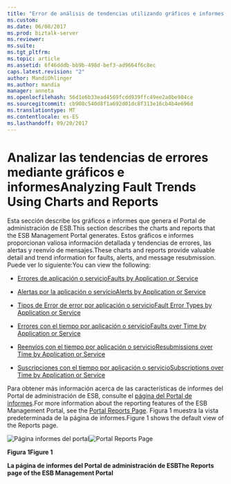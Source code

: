 ```yaml
---
title: "Error de análisis de tendencias utilizando gráficos e informes | Documentos de Microsoft"
ms.custom: 
ms.date: 06/08/2017
ms.prod: biztalk-server
ms.reviewer: 
ms.suite: 
ms.tgt_pltfrm: 
ms.topic: article
ms.assetid: 6f46dddb-bb9b-498d-bef3-ad9664f6c8ec
caps.latest.revision: "2"
author: MandiOhlinger
ms.author: mandia
manager: anneta
ms.openlocfilehash: 56d1e6b33ead4569fcdd939ffc49ee2a0be984ce
ms.sourcegitcommit: cb908c540d8f1a692d01dc8f313e16cb4b4e696d
ms.translationtype: MT
ms.contentlocale: es-ES
ms.lasthandoff: 09/20/2017
---
```

# <a name="analyzing-fault-trends-using-charts-and-reports"></a><span data-ttu-id="d1c3f-102">Analizar las tendencias de errores mediante gráficos e informes</span><span class="sxs-lookup"><span data-stu-id="d1c3f-102">Analyzing Fault Trends Using Charts and Reports</span></span>
<span data-ttu-id="d1c3f-103">Esta sección describe los gráficos e informes que genera el Portal de administración de ESB.</span><span class="sxs-lookup"><span data-stu-id="d1c3f-103">This section describes the charts and reports that the ESB Management Portal generates.</span></span> <span data-ttu-id="d1c3f-104">Estos gráficos e informes proporcionan valiosa información detallada y tendencias de errores, las alertas y reenvío de mensajes.</span><span class="sxs-lookup"><span data-stu-id="d1c3f-104">These charts and reports provide valuable detail and trend information for faults, alerts, and message resubmission.</span></span> <span data-ttu-id="d1c3f-105">Puede ver lo siguiente:</span><span class="sxs-lookup"><span data-stu-id="d1c3f-105">You can view the following:</span></span>  
  
-   [<span data-ttu-id="d1c3f-106">Errores de aplicación o servicio</span><span class="sxs-lookup"><span data-stu-id="d1c3f-106">Faults by Application or Service</span></span>](../esb-toolkit/faults-by-application-or-service.md)  
  
-   [<span data-ttu-id="d1c3f-107">Alertas por la aplicación o servicio</span><span class="sxs-lookup"><span data-stu-id="d1c3f-107">Alerts by Application or Service</span></span>](../esb-toolkit/alerts-by-application-or-service.md)  
  
-   [<span data-ttu-id="d1c3f-108">Tipos de Error de error por aplicación o servicio</span><span class="sxs-lookup"><span data-stu-id="d1c3f-108">Fault Error Types by Application or Service</span></span>](../esb-toolkit/fault-error-types-by-application-or-service.md)  
  
-   [<span data-ttu-id="d1c3f-109">Errores con el tiempo por aplicación o servicio</span><span class="sxs-lookup"><span data-stu-id="d1c3f-109">Faults over Time by Application or Service</span></span>](../esb-toolkit/faults-over-time-by-application-or-service.md)  
  
-   [<span data-ttu-id="d1c3f-110">Reenvíos con el tiempo por aplicación o servicio</span><span class="sxs-lookup"><span data-stu-id="d1c3f-110">Resubmissions over Time by Application or Service</span></span>](../esb-toolkit/resubmissions-over-time-by-application-or-service.md)  
  
-   [<span data-ttu-id="d1c3f-111">Suscripciones con el tiempo por aplicación o servicio</span><span class="sxs-lookup"><span data-stu-id="d1c3f-111">Subscriptions over Time by Application or Service</span></span>](../esb-toolkit/subscriptions-over-time-by-application-or-service.md)  
  
 <span data-ttu-id="d1c3f-112">Para obtener más información acerca de las características de informes del Portal de administración de ESB, consulte el [página del Portal de informes](../esb-toolkit/portal-reports-page.md).</span><span class="sxs-lookup"><span data-stu-id="d1c3f-112">For more information about the reporting features of the ESB Management Portal, see the [Portal Reports Page](../esb-toolkit/portal-reports-page.md).</span></span> <span data-ttu-id="d1c3f-113">Figura 1 muestra la vista predeterminada de la página de informes.</span><span class="sxs-lookup"><span data-stu-id="d1c3f-113">Figure 1 shows the default view of the Reports page.</span></span>  
  
 <span data-ttu-id="d1c3f-114">![Página informes del portal](../esb-toolkit/media/portalreportspage.gif "PortalReportsPage")</span><span class="sxs-lookup"><span data-stu-id="d1c3f-114">![Portal Reports Page](../esb-toolkit/media/portalreportspage.gif "PortalReportsPage")</span></span>  
  
 <span data-ttu-id="d1c3f-115">**Figura 1**</span><span class="sxs-lookup"><span data-stu-id="d1c3f-115">**Figure 1**</span></span>  
  
 <span data-ttu-id="d1c3f-116">**La página de informes del Portal de administración de ESB**</span><span class="sxs-lookup"><span data-stu-id="d1c3f-116">**The Reports page of the ESB Management Portal**</span></span>